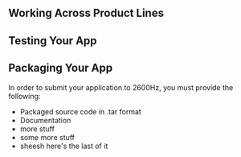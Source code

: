 ## Working Across Product Lines
<does this work in hosted private or global>

## Testing Your App
<testing across large data set>

## Packaging Your App
In order to submit your application to 2600Hz, you must provide the following: 
* Packaged source code in .tar format
* Documentation
* more stuff
* some more stuff
* sheesh here's the last of it
